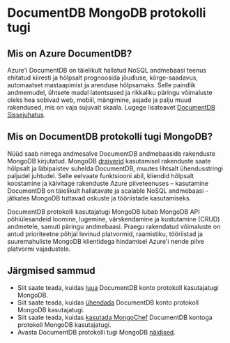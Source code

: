 <properties 
    pageTitle="DocumentDB protokolli tugi MongoDB | Microsoft Azure'i" 
    description="Lisateavet DocumentDB protokolli tugi MongoDB, mis on nüüd saadaval avalike eelvaates." 
    keywords="mongodb"
    services="documentdb" 
    authors="AndrewHoh" 
    manager="jhubbard" 
    editor="" 
    documentationCenter=""/>

<tags 
    ms.service="documentdb" 
    ms.workload="data-services" 
    ms.tgt_pltfrm="na" 
    ms.devlang="na" 
    ms.topic="article" 
    ms.date="08/23/2016" 
    ms.author="anhoh"/>

# <a name="documentdb-protocol-support-for-mongodb"></a>DocumentDB MongoDB protokolli tugi

## <a name="what-is-azure-documentdb"></a>Mis on Azure DocumentDB?
Azure'i DocumentDB on täielikult hallatud NoSQL andmebaasi teenus ehitatud kiiresti ja hõlpsalt prognoosida jõudluse, kõrge-saadavus, automaatset mastaapimist ja arenduse hõlpsamaks. Selle paindlik andmemudel, ühtsete madal latentsused ja rikkaliku päringu võimaluste oleks hea sobivad web, mobiil, mängimine, asjade ja palju muud rakendused, mis on vaja sujuvalt skaala. Lugege lisateavet [DocumentDB Sissejuhatus](documentdb-introduction.md).

## <a name="what-is-documentdb-protocol-support-for-mongodb"></a>Mis on DocumentDB protokolli tugi MongoDB?
Nüüd saab nimega andmesalve DocumentDB andmebaaside rakenduste MongoDB kirjutatud. MongoDB [draiverid](https://docs.mongodb.org/ecosystem/drivers/) kasutamisel rakenduste saate hõlpsalt ja läbipaistev suhelda DocumentDB, muutes lihtsalt ühendusstringi paljudel juhtudel.  Selle eelvaate funktsiooni abil, kliendid hõlpsalt koostamine ja käivitage rakenduste Azure pilveteenuses – kasutamine DocumentDB on täielikult hallatavate ja scalable NoSQL andmebaasi - jätkates MongoDB tuttavad oskuste ja tööriistade kasutamiseks.

DocumentDB protokolli kasutajatugi MongoDB lubab MongoDB API põhiülesandeid loomine, lugemine, värskendamine ja kustutamine (CRUD) andmetele, samuti päringu andmebaasi. Praegu rakendatud võimaluste on antud prioriteetne põhjal levinud platvormid, raamistiku, tööriistad ja suuremahuliste MongoDB klientidega hindamisel Azure'i nende pilve platvormi vajadustele.
  

## <a name="next-steps"></a>Järgmised sammud


- Siit saate teada, kuidas [luua](documentdb-create-mongodb-account.md) DocumentDB konto protokoll kasutajatugi MongoDB.
- Siit saate teada, kuidas [ühendada](documentdb-connect-mongodb-account.md) DocumentDB konto protokoll MongoDB kasutajatugi.
- Siit saate teada, kuidas [kasutada MongoChef](documentdb-mongodb-mongochef.md) DocumentDB kontoga protokoll MongoDB kasutajatugi.
- Avasta DocumentDB protokolli tugi MongoDB [näidised](documentdb-mongodb-samples.md).

 
